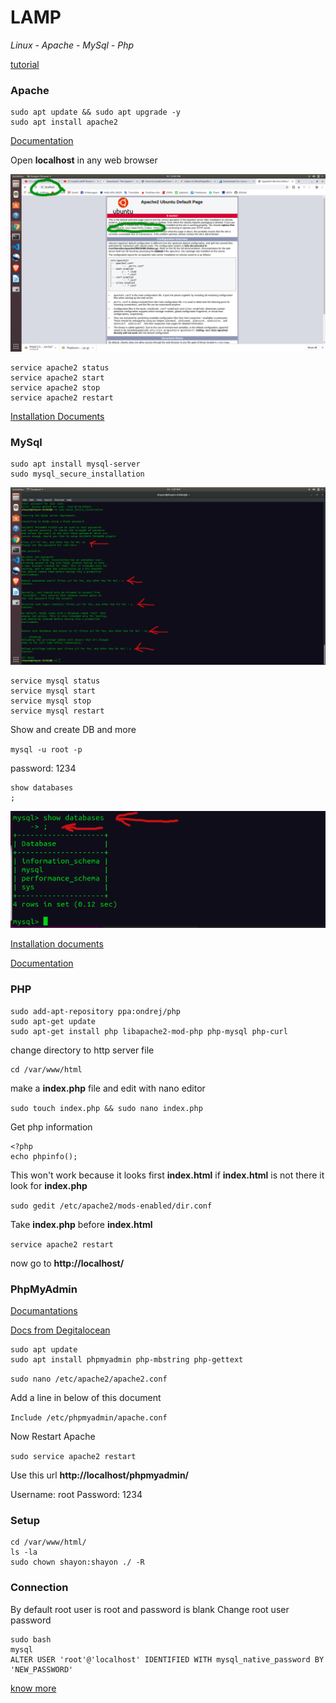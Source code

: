 # LAMP

*Linux - Apache - MySql - Php*

[tutorial](https://www.youtube.com/watch?v=CEghFZe7ALA&t=14s)

### Apache

```
sudo apt update && sudo apt upgrade -y
sudo apt install apache2
```

[Documentation](http://httpd.apache.org/docs/)

Open **localhost** in any web browser

![Home page of apache](img/Screenshot_1.png)



```
service apache2 status
service apache2 start
service apache2 stop
service apache2 restart
```

[Installation Documents](http://httpd.apache.org/docs/2.4/install.html)

### MySql

```
sudo apt install mysql-server
sudo mysql_secure_installation
```
![Setup](img/Screenshot_2.png)

```
service mysql status
service mysql start
service mysql stop
service mysql restart
```

Show and create DB and more

`mysql -u root -p`

password: 1234

```
show databases
;
```

![Show Database](img/Screenshot_3.png)


[Installation documents](https://dev.mysql.com/doc/refman/8.0/en/linux-installation.html)

[Documentation](https://dev.mysql.com/doc/)



### PHP

```
sudo add-apt-repository ppa:ondrej/php
sudo apt-get update
sudo apt-get install php libapache2-mod-php php-mysql php-curl
```

change directory to http server file

```
cd /var/www/html
```
make a **index.php** file and edit with nano editor

`sudo touch index.php && sudo nano index.php`

Get php information 

```
<?php
echo phpinfo();
```

This won't work because it looks first **index.html** if **index.html** is not there it look for **index.php**

`sudo gedit /etc/apache2/mods-enabled/dir.conf`

Take **index.php** before **index.html**

`service apache2 restart`

now go to __http://localhost/__

### PhpMyAdmin

[Documantations](https://docs.phpmyadmin.net/en/latest/)

[Docs from Degitalocean](https://www.digitalocean.com/community/tutorials/how-to-install-and-secure-phpmyadmin-on-ubuntu-18-04)

```
sudo apt update
sudo apt install phpmyadmin php-mbstring php-gettext
```

`sudo nano /etc/apache2/apache2.conf`

Add a line in below of this document

`Include /etc/phpmyadmin/apache.conf`

Now Restart Apache

`sudo service apache2 restart`

Use this url __http://localhost/phpmyadmin/__

Username: root
Password: 1234



### Setup

```
cd /var/www/html/
ls -la
sudo chown shayon:shayon ./ -R
```

### Connection
By default root user is root and password is blank
Change root user password

```
sudo bash
mysql
ALTER USER 'root'@'localhost' IDENTIFIED WITH mysql_native_password BY 'NEW_PASSWORD'
```

[know more](https://docs.bitnami.com/bch/infrastructure/lamp/administration/change-reset-password/)















